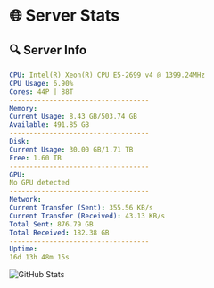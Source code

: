 # 🌐 Server Stats
## 🔍 Server Info
```yaml
CPU: Intel(R) Xeon(R) CPU E5-2699 v4 @ 1399.24MHz
CPU Usage: 6.90%
Cores: 44P | 88T
-----------------------------------
Memory:
Current Usage: 8.43 GB/503.74 GB
Available: 491.85 GB
-----------------------------------
Disk:
Current Usage: 30.00 GB/1.71 TB
Free: 1.60 TB
-----------------------------------
GPU:
No GPU detected
-----------------------------------
Network:
Current Transfer (Sent): 355.56 KB/s
Current Transfer (Received): 43.13 KB/s
Total Sent: 876.79 GB
Total Received: 182.38 GB
-----------------------------------
Uptime:
16d 13h 48m 15s
```
![GitHub Stats](https://img.shields.io/badge/Updated-2025-05-06_06:57:03-blue)